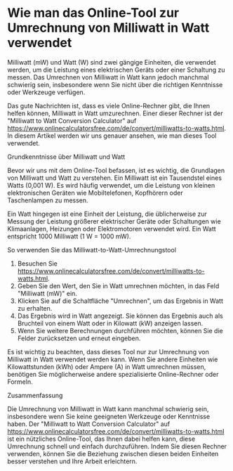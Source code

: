 Wie man das Online-Tool zur Umrechnung von Milliwatt in Watt verwendet
======================================================================

Milliwatt (mW) und Watt (W) sind zwei gängige Einheiten, die verwendet werden, um die Leistung eines elektrischen Geräts oder einer Schaltung zu messen. Das Umrechnen von Milliwatt in Watt kann jedoch manchmal schwierig sein, insbesondere wenn Sie nicht über die richtigen Kenntnisse oder Werkzeuge verfügen.

Das gute Nachrichten ist, dass es viele Online-Rechner gibt, die Ihnen helfen können, Milliwatt in Watt umzurechnen. Einer dieser Rechner ist der "Milliwatt to Watt Conversion Calculator" auf <https://www.onlinecalculatorsfree.com/de/convert/milliwatts-to-watts.html>. In diesem Artikel werden wir uns genauer ansehen, wie man dieses Tool verwendet.

Grundkenntnisse über Milliwatt und Watt

Bevor wir uns mit dem Online-Tool befassen, ist es wichtig, die Grundlagen von Milliwatt und Watt zu verstehen. Ein Milliwatt ist ein Tausendstel eines Watts (0,001 W). Es wird häufig verwendet, um die Leistung von kleinen elektronischen Geräten wie Mobiltelefonen, Kopfhörern oder Taschenlampen zu messen.

Ein Watt hingegen ist eine Einheit der Leistung, die üblicherweise zur Messung der Leistung größerer elektrischer Geräte oder Schaltungen wie Klimaanlagen, Heizungen oder Elektromotoren verwendet wird. Ein Watt entspricht 1000 Milliwatt (1 W = 1000 mW).

So verwenden Sie das Milliwatt-to-Watt-Umrechnungstool

1. Besuchen Sie <https://www.onlinecalculatorsfree.com/de/convert/milliwatts-to-watts.html>.
2. Geben Sie den Wert, den Sie in Watt umrechnen möchten, in das Feld "Milliwatt (mW)" ein.
3. Klicken Sie auf die Schaltfläche "Umrechnen", um das Ergebnis in Watt zu erhalten.
4. Das Ergebnis wird in Watt angezeigt. Sie können das Ergebnis auch als Bruchteil von einem Watt oder in Kilowatt (kW) anzeigen lassen.
5. Wenn Sie weitere Berechnungen durchführen möchten, können Sie die Felder zurücksetzen und erneut eingeben.

Es ist wichtig zu beachten, dass dieses Tool nur zur Umrechnung von Milliwatt in Watt verwendet werden kann. Wenn Sie andere Einheiten wie Kilowattstunden (kWh) oder Ampere (A) in Watt umrechnen müssen, benötigen Sie möglicherweise andere spezialisierte Online-Rechner oder Formeln.

Zusammenfassung

Die Umrechnung von Milliwatt in Watt kann manchmal schwierig sein, insbesondere wenn Sie keine geeigneten Werkzeuge oder Kenntnisse haben. Der "Milliwatt to Watt Conversion Calculator" auf <https://www.onlinecalculatorsfree.com/de/convert/milliwatts-to-watts.html> ist ein nützliches Online-Tool, das Ihnen dabei helfen kann, diese Umrechnung schnell und einfach durchzuführen. Indem Sie diesen Rechner verwenden, können Sie die Beziehung zwischen diesen beiden Einheiten besser verstehen und Ihre Arbeit erleichtern.
